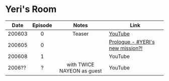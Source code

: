 # Yeri's Room

| Date   | Episode |           Notes            | Link                                                              |
|--------|:-------:|:--------------------------:|-------------------------------------------------------------------|
| 200603 | 0       |           Teaser           | [YouTube](https://youtu.be/usjqzAb7ngI)                           |
| 200605 | 0       |                            | [Prologue - \#YERI's new mission?!](https://youtu.be/kRLxgQh5wls) |
| 200608 | 1       |                            | YouTube                                                           |
| 2006?? | ?       | with TWICE NAYEON as guest | YouTube                                                           |
